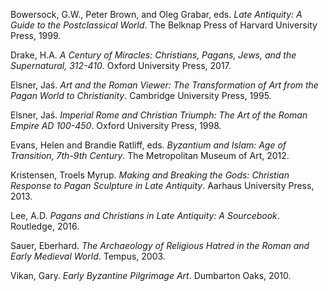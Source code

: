 Bowersock, G.W., Peter Brown, and Oleg Grabar, eds. _Late Antiquity: A Guide to the Postclassical World_. The Belknap Press of Harvard University Press, 1999.

Drake, H.A. _A Century of Miracles: Christians, Pagans, Jews, and the Supernatural, 312-410_. Oxford University Press, 2017.

Elsner, Jaś. _Art and the Roman Viewer: The Transformation of Art from the Pagan World to Christianity_. Cambridge University Press, 1995.

Elsner, Jaś. _Imperial Rome and Christian Triumph: The Art of the Roman Empire AD 100-450_. Oxford University Press, 1998.

Evans, Helen and Brandie Ratliff, eds. _Byzantium and Islam: Age of Transition, 7th-9th Century_. The Metropolitan Museum of Art, 2012.

Kristensen, Troels Myrup. _Making and Breaking the Gods: Christian Response to Pagan Sculpture in Late Antiquity_. Aarhaus University Press, 2013.

Lee, A.D. _Pagans and Christians in Late Antiquity: A Sourcebook_. Routledge, 2016.

Sauer, Eberhard. _The Archaeology of Religious Hatred in the Roman and Early Medieval World_. Tempus, 2003.

Vikan, Gary. _Early Byzantine Pilgrimage Art_. Dumbarton Oaks, 2010.
